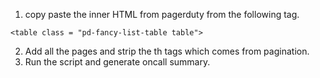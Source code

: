 1. copy paste the inner HTML from pagerduty from the following tag.
```
<table class = "pd-fancy-list-table table">
```
2. Add all the pages and strip the th tags which comes from pagination. 
3. Run the script and generate oncall summary.
